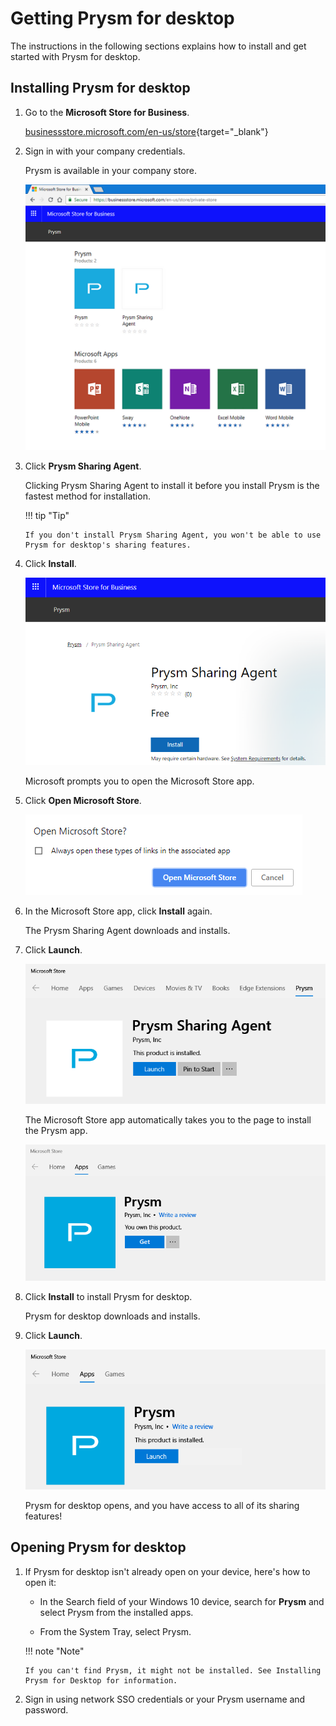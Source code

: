 # Getting Prysm for desktop

The instructions in the following sections explains how to install and get started with Prysm for desktop.

## Installing Prysm for desktop

1.  Go to the **Microsoft Store for Business**.

    [businessstore.microsoft.com/en-us/store](https://businessstore.microsoft.com/en-us/store){target="\_blank"}

2.  Sign in with your company credentials.

    Prysm is available in your company store.

    ![](./pfd001.png)

3.  Click **Prysm Sharing Agent**.

    Clicking Prysm Sharing Agent to install it before you install Prysm is the fastest method for installation.

    !!! tip "Tip"

        If you don't install Prysm Sharing Agent, you won't be able to use Prysm for desktop's sharing features.

4.  Click **Install**.

    ![](./pfd002.png)

    Microsoft prompts you to open the Microsoft Store app.

5.  Click **Open Microsoft Store**.

    ![](./pfd003.png)

6.  In the Microsoft Store app, click **Install** again.

    The Prysm Sharing Agent downloads and installs.

7.  Click **Launch**.

    ![](./pfd004.png)

    The Microsoft Store app automatically takes you to the page to install the Prysm app.

    ![](./pfd005.png)

8.  Click **Install** to install Prysm for desktop.

    Prysm for desktop downloads and installs.

9.  Click **Launch**.

    ![](./pfd006.png)

    Prysm for desktop opens, and you have access to all of its sharing features!

## Opening Prysm for desktop

1.  If Prysm for desktop isn't already open on your device, here's how to open it:

    - In the Search field of your Windows 10 device, search for **Prysm** and select Prysm from the installed apps.

    - From the System Tray, select Prysm.

    !!! note "Note"

        If you can't find Prysm, it might not be installed. See Installing Prysm for Desktop for information.

2.  Sign in using network SSO credentials or your Prysm username and password.
